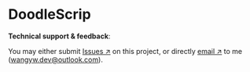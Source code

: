 # DoodleScrip

**Technical support & feedback**:

You may either submit [Issues ↗](https://github.com/wangyiwei2015/DoodleScrip/issues) on this project, or directly [email ↗](mailto:wangyw.dev@outlook.com) to me (wangyw.dev@outlook.com).

